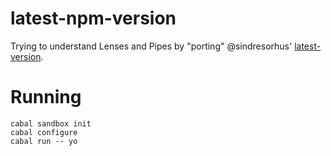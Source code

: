 latest-npm-version
==================

Trying to understand Lenses and Pipes by "porting" @sindresorhus'
[latest-version](github.com/sindresorhus/latest-version/).

Running
=======

```
cabal sandbox init
cabal configure
cabal run -- yo
```
